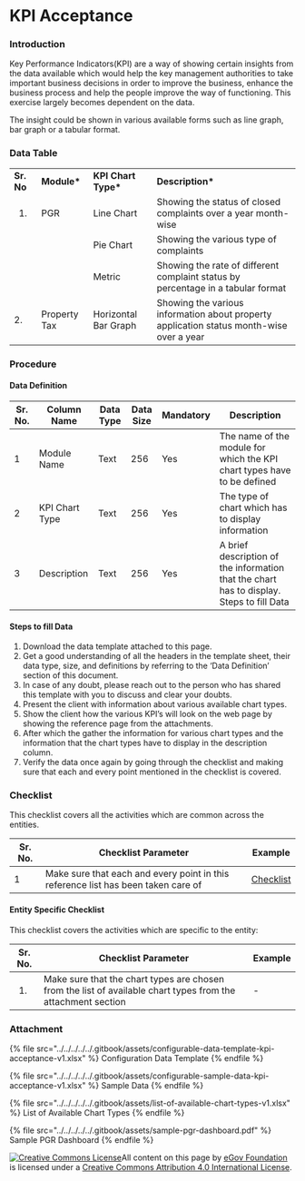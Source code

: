 # KPI Acceptance

### Introduction

Key Performance Indicators(KPI) are a way of showing certain insights from the data available which would help the key management authorities to take important business decisions in order to improve the business, enhance the business process and help the people improve the way of functioning. This exercise largely becomes dependent on the data.

The insight could be shown in various available forms such as line graph, bar graph or a tabular format.

### Data Table

|                    |              |                      |                                                                                          |
| ------------------ | ------------ | -------------------- | ---------------------------------------------------------------------------------------- |
| **Sr. No**         | **Module\*** | **KPI Chart Type\*** | **Description\***                                                                        |
| <ol><li></li></ol> | PGR          | Line Chart           | Showing the status of closed complaints over a year month-wise                           |
|                    |              | Pie Chart            | Showing the various type of complaints                                                   |
|                    |              | Metric               | Showing the rate of different complaint status by percentage in a tabular format         |
| 2.                 | Property Tax | Horizontal Bar Graph | Showing the various information about property application status month-wise over a year |

### Procedure

#### Data Definition

| Sr. No. | Column Name    | Data Type | Data Size | Mandatory | Description                                                                              |
| ------- | -------------- | --------- | --------- | --------- | ---------------------------------------------------------------------------------------- |
| 1       | Module Name    | Text      | 256       | Yes       | The name of the module for which the KPI chart types have to be defined                  |
| 2       | KPI Chart Type | Text      | 256       | Yes       | The type of chart which has to display information                                       |
| 3       | Description    | Text      | 256       | Yes       | A brief description of the information that the chart has to display. Steps to fill Data |

#### Steps to fill Data

1. Download the data template attached to this page.
2. Get a good understanding of all the headers in the template sheet, their data type, size, and definitions by referring to the ‘Data Definition’ section of this document.
3. In case of any doubt, please reach out to the person who has shared this template with you to discuss and clear your doubts.
4. Present the client with information about various available chart types.
5. Show the client how the various KPI’s will look on the web page by showing the reference page from the attachments.
6. After which the gather the information for various chart types and the information that the chart types have to display in the description column.
7. Verify the data once again by going through the checklist and making sure that each and every point mentioned in the checklist is covered.

### Checklist

This checklist covers all the activities which are common across the entities.

| Sr. No. | Checklist Parameter                                                               | Example                                    |
| ------- | --------------------------------------------------------------------------------- | ------------------------------------------ |
| 1       | Make sure that each and every point in this reference list has been taken care of | [Checklist](../common-config/checklist.md) |

#### Entity Specific Checklist

This checklist covers the activities which are specific to the entity:

| Sr. No.            | Checklist Parameter                                                                                          | Example |
| ------------------ | ------------------------------------------------------------------------------------------------------------ | ------- |
| <ol><li></li></ol> | Make sure that the chart types are chosen from the list of available chart types from the attachment section | -       |

### Attachment

{% file src="../../../../../.gitbook/assets/configurable-data-template-kpi-acceptance-v1.xlsx" %}
Configuration Data Template&#x20;
{% endfile %}

{% file src="../../../../../.gitbook/assets/configurable-sample-data-kpi-acceptance-v1.xlsx" %}
Sample Data
{% endfile %}

{% file src="../../../../../.gitbook/assets/list-of-available-chart-types-v1.xlsx" %}
List of Available Chart Types
{% endfile %}

{% file src="../../../../../.gitbook/assets/sample-pgr-dashboard.pdf" %}
Sample PGR Dashboard
{% endfile %}

[![Creative Commons License](https://i.creativecommons.org/l/by/4.0/80x15.png)​](http://creativecommons.org/licenses/by/4.0/)All content on this page by [eGov Foundation](https://egov.org.in/) is licensed under a [Creative Commons Attribution 4.0 International License](http://creativecommons.org/licenses/by/4.0/).
